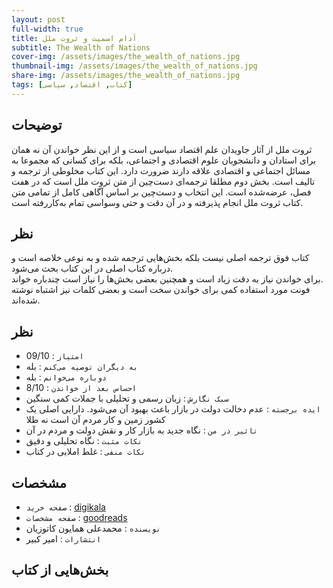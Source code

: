 ```yaml
---
layout: post
full-width: true
title: آدام اسميت و ثروت ملل
subtitle: The Wealth of Nations
cover-img: /assets/images/the_wealth_of_nations.jpg
thumbnail-img: /assets/images/the_wealth_of_nations.jpg
share-img: /assets/images/the_wealth_of_nations.jpg
tags: [کتاب, اقتصاد, سیاسی]
---
```


## توضیحات
ثروت ملل از آثار جاویدان علم اقتصاد سیاسی است و از این نظر خواندن آن نه همان برای استادان و دانشجویان علوم اقتصادی و اجتماعی، بلکه برای کسانی که مجموعا به مسائل اجتماعی و اقتصادی علاقه دارند ضرورت دارد. این کتاب مخلوطی از ترجمه و تالیف است. بخش دوم مطلقا ترجمه‌ای دست‌چین از متن ثروت ملل است که در هفت فصل، عرضه‌شده است. این انتخاب و دست‌چین بر اساس آگاهی کامل از تمامی متن کتاب ثروت ملل انجام پذیرفته و در آن دقت و حتی وسواسی تمام به‌کاررفته است.  

## نظر
کتاب فوق ترجمه اصلی نیست بلکه بخش‌هایی ترجمه شده و به نوعی خلاصه است و درباره کتاب اصلی در این کتاب بحث می‌شود.  
برای خواندن نیاز به دقت زیاد است و همچنین بعضی بخش‌ها را نیاز است چندباره خواند.  
فونت مورد استفاده کمی برای خواندن سخت است و بعضی کلمات نیز اشتباه نوشته شده‌اند.  

## نظر
 - `امتیاز` : 09/10  
 - `به دیگران توصیه می‌کنم` : بله  
 - `دوباره می‌خوانم` : بله  
 - `احساس بعد از خواندن` : 8/10  
 - `سبک نگارش` : زبان رسمی و تحلیلی با جملات کمی سنگین
 - `ایده برجسته` : عدم دخالت دولت در بازار باعث بهبود آن می‌شود. دارایی اصلی یک کشور زمین و کار مردم آن است نه طلا
 - `تاثیر در من` : نگاه جدید به بازار کار و نقش دولت و مردم در آن
 - `نکات مثبت` : نگاه تحلیلی و دقیق
 - `نکات منفی` : غلط املایی در کتاب

## مشخصات
 - `صفحه خرید` : [digikala](https://www.digikala.com/product/dkp-75953/%DA%A9%D8%AA%D8%A7%D8%A8-%D8%A2%D8%AF%D8%A7%D9%85-%D8%A7%D8%B3%D9%85%DB%8C%D8%AA-%D9%88-%D8%AB%D8%B1%D9%88%D8%AA-%D9%85%D9%84%D9%84-%D8%A7%D8%AB%D8%B1-%D9%85%D8%AD%D9%85%D8%AF%D8%B9%D9%84%DB%8C-%D9%87%D9%85%D8%A7%DB%8C%D9%88%D9%86-%DA%A9%D8%A7%D8%AA%D9%88%D8%B2%DB%8C%D8%A7%D9%86/)  
 - `صفحه مشخصات` : [goodreads](https://www.goodreads.com/book/show/1821598._)  
 - `نویسنده` : محمدعلی همایون کاتوزیان   
 - `انتشارات` : امیر کبیر  

## بخش‌هایی از کتاب